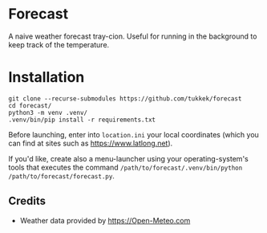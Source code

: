 # Forecast
A naive weather forecast tray-cion. Useful for running in the background to keep track of the temperature.

# Installation

```
git clone --recurse-submodules https://github.com/tukkek/forecast
cd forecast/
python3 -m venv .venv/
.venv/bin/pip install -r requirements.txt
```

Before launching, enter into `location.ini` your local coordinates (which you can find at sites such as https://www.latlong.net).

If you'd like, create also a menu-launcher using your operating-system's tools that executes the command `/path/to/forecast/.venv/bin/python /path/to/forecast/forecast.py`.

## Credits
* Weather data provided by https://Open-Meteo.com 
